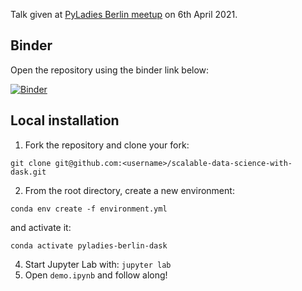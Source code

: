 Talk given at [PyLadies Berlin meetup](https://www.meetup.com/PyLadies-Berlin/events/276969041/?_xtd=gqFyqDE4NDM4MTYxoXCmaXBob25l&from=ref) on 6th April 2021.

## Binder

Open the repository using the binder link below:

[![Binder](https://mybinder.org/badge_logo.svg)](https://mybinder.org/v2/gh/pavithraes/scalable-data-science-with-dask/main?urlpath=lab/tree/demo.ipynb)

## Local installation

1. Fork the repository and clone your fork:
```
git clone git@github.com:<username>/scalable-data-science-with-dask.git
```
2. From the root directory, create a new environment:
```
conda env create -f environment.yml
```
and activate it:
```
conda activate pyladies-berlin-dask
```
4. Start Jupyter Lab with: `jupyter lab`
5. Open `demo.ipynb` and follow along!
